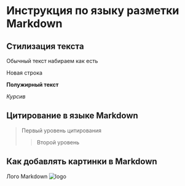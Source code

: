 # Инструкция по языку разметки Markdown

## Стилизация текста
Обычный текст набираем как есть

Новая строка

**Полужирный текст**

*Курсив*

## Цитирование в языке Markdown
> Первый уровень цитирования
>> Второй уровень





## Как добавлять картинки в Markdown
Лого Markdown
![logo](md.png)

